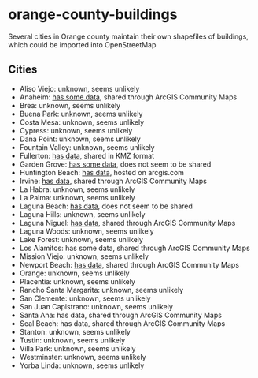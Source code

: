 # orange-county-buildings
Several cities in Orange county maintain their own shapefiles of buildings, which could be imported into OpenStreetMap

## Cities

* Aliso Viejo: unknown, seems unlikely
* Anaheim: [has some data](http://gis.anaheim.net/PropertyInfo/), shared through ArcGIS Community Maps
* Brea: unknown, seems unlikely
* Buena Park: unknown, seems unlikely
* Costa Mesa: unknown, seems unlikely
* Cypress: unknown, seems unlikely
* Dana Point: unknown, seems unlikely
* Fountain Valley: unknown, seems unlikely
* Fullerton: [has data](https://www.cityoffullerton.com/services/maps/3d_model_downloads.asp), shared in KMZ format
* Garden Grove: [has some data](http://gis3.ci.garden-grove.ca.us/public/), does not seem to be shared
* Huntington Beach: [has data](http://www.arcgis.com/home/webmap/viewer.html?layers=e058b6e09c5c4d1ea6bc5b7b35d25a8e&useExisting=1), hosted on arcgis.com
* Irvine: [has data](http://maps3.cityofirvine.org/iparcels/index.html), shared through ArcGIS Community Maps
* La Habra: unknown, seems unlikely
* La Palma: unknown, seems unlikely
* Laguna Beach: [has data](http://gis.lagunabeachcity.net/Geocortex/Essentials/Web23/Viewer.aspx?Site=Parcels), does not seem to be shared
* Laguna Hills: unknown, seems unlikely
* Laguna Niguel: [has data](http://gis.cityoflagunaniguel.org/PublicViewer/), shared through ArcGIS Community Maps
* Laguna Woods: unknown, seems unlikely
* Lake Forest: unknown, seems unlikely
* Los Alamitos: has some data, shared through ArcGIS Community  Maps
* Mission Viejo: unknown, seems unlikely
* Newport Beach: [has data](http://nbgis.newportbeachca.gov/NewportHTML5Viewer/?viewer=publicsite), shared through ArcGIS Community Maps
* Orange: unknown, seems unlikely
* Placentia: unknown, seems unlikely
* Rancho Santa Margarita: unknown, seems unlikely
* San Clemente: unknown, seems unlikely
* San Juan Capistrano: unknown, seems unlikely
* Santa Ana: has data, shared through ArcGIS Community  Maps
* Seal Beach: has data, shared through ArcGIS Community  Maps
* Stanton: unknown, seems unlikely
* Tustin: unknown, seems unlikely
* Villa Park: unknown, seems unlikely
* Westminster: unknown, seems unlikely
* Yorba Linda: unknown, seems unlikely
